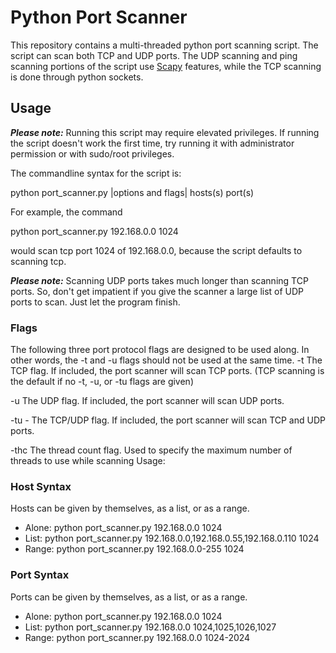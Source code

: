 # Python Port Scanner

This repository contains a multi-threaded python port scanning script. The script can scan both TCP and UDP ports. The UDP scanning and ping scanning portions of the script use [Scapy](http://www.secdev.org/projects/scapy/) features, while the TCP scanning is done through python sockets. 

## Usage

___Please note:___ Running this script may require elevated privileges. If running the script doesn't work the first time, try running it with administrator permission or with sudo/root privileges.

The commandline syntax for the script is:

python port_scanner.py |options and flags| hosts(s) port(s)

For example, the command

python port_scanner.py 192.168.0.0 1024

would scan tcp port 1024 of 192.168.0.0, because the script defaults to scanning tcp.

___Please note:___ Scanning UDP ports takes much longer than scanning TCP ports. So, don't get impatient if you give the scanner a large list of UDP ports to scan. Just let the program finish.

### Flags

The following three port protocol flags are designed to be used along. In other words, the -t and -u flags should not be used at the same time.
-t The TCP flag. If included, the port scanner will scan TCP ports. (TCP scanning is the default if no -t, -u, or -tu flags are given)

-u The UDP flag. If included, the port scanner will scan UDP ports.

-tu - The TCP/UDP flag. If included, the port scanner will scan TCP and UDP ports.

-thc The thread count flag. Used to specify the maximum number of threads to use while scanning Usage: 

### Host Syntax

Hosts can be given by themselves, as a list, or as a range.

- Alone: python port_scanner.py 192.168.0.0 1024
- List: python port_scanner.py 192.168.0.0,192.168.0.55,192.168.0.110 1024
- Range: python port_scanner.py 192.168.0.0-255 1024

### Port Syntax

Ports can be given by themselves, as a list, or as a range.

- Alone: python port_scanner.py 192.168.0.0 1024
- List: python port_scanner.py 192.168.0.0 1024,1025,1026,1027
- Range: python port_scanner.py 192.168.0.0 1024-2024
